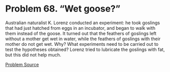 # Problem 68. “Wet goose?”

Australian naturalist K. Lorenz conducted an experiment: he took goslings that had just hatched from eggs in an incubator, and began to walk with them instead of the goose. It turned out that the feathers of goslings left without a mother get wet in water, while the feathers of goslings with their mother do not get wet. Why? What experiments need to be carried out to test the hypotheses obtained? Lorenz tried to lubricate the goslings with fat, but this did not help much.

[Problem Source](https://www.trizland.ru/tasks/1267/)